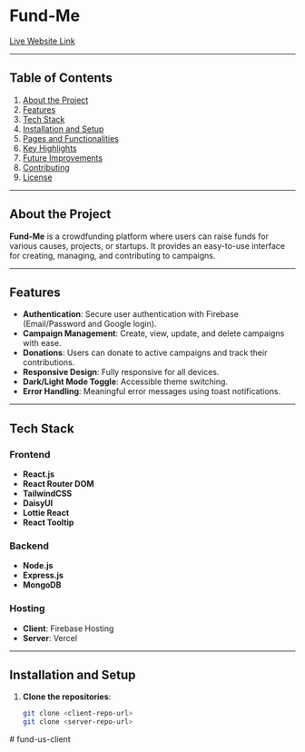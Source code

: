 # **Fund-Me**

[Live Website Link](https://fund-me-81daf.web.app/)

---

## **Table of Contents**

1. [About the Project](#about-the-project)  
2. [Features](#features)  
3. [Tech Stack](#tech-stack)  
4. [Installation and Setup](#installation-and-setup)  
5. [Pages and Functionalities](#pages-and-functionalities)  
6. [Key Highlights](#key-highlights)  
7. [Future Improvements](#future-improvements)  
8. [Contributing](#contributing)  
9. [License](#license)

---

## **About the Project**

**Fund-Me** is a crowdfunding platform where users can raise funds for various causes, projects, or startups. It provides an easy-to-use interface for creating, managing, and contributing to campaigns.

---

## **Features**

- **Authentication**: Secure user authentication with Firebase (Email/Password and Google login).  
- **Campaign Management**: Create, view, update, and delete campaigns with ease.  
- **Donations**: Users can donate to active campaigns and track their contributions.  
- **Responsive Design**: Fully responsive for all devices.  
- **Dark/Light Mode Toggle**: Accessible theme switching.  
- **Error Handling**: Meaningful error messages using toast notifications.

---

## **Tech Stack**

### **Frontend**
- **React.js**  
- **React Router DOM**  
- **TailwindCSS**  
- **DaisyUI**  
- **Lottie React**  
- **React Tooltip**

### **Backend**
- **Node.js**  
- **Express.js**  
- **MongoDB**

### **Hosting**
- **Client**: Firebase Hosting  
- **Server**: Vercel

---

## **Installation and Setup**
    
1. **Clone the repositories**:  
   ```bash
   git clone <client-repo-url>
   git clone <server-repo-url>
#   f u n d - u s - c l i e n t  
 
